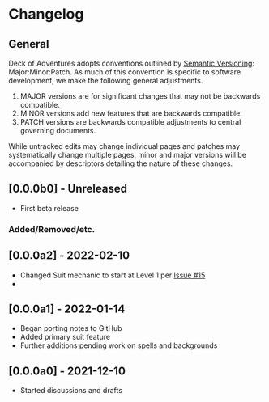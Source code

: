 # Changelog

## General

Deck of Adventures adopts conventions outlined by [Semantic Versioning](https://semver.org/): Major:Minor:Patch. As much of this convention is specific to software development, we make the following general adjustments.

1. MAJOR versions are for significant changes that may not be backwards compatible.
2. MINOR versions add new features that are backwards compatible.
3. PATCH versions are backwards compatible adjustments to central governing documents.

While untracked edits may change individual pages and patches may systematically change multiple pages, minor and major versions will be accompanied by descriptors detailing the nature of these changes.


## [0.0.0b0] - Unreleased
+ First beta release
### Added/Removed/etc.

## [0.0.0a2] - 2022-02-10
+ Changed Suit mechanic to start at Level 1 per [Issue #15](https://github.com/DeckofAdventures/TheGame/issues/15)
+ 

## [0.0.0a1] - 2022-01-14
+ Began porting notes to GitHub
+ Added primary suit feature
+ Further additions pending work on spells and backgrounds

## [0.0.0a0] - 2021-12-10
+ Started discussions and drafts
